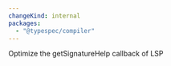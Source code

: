 ```yaml
---
changeKind: internal
packages:
  - "@typespec/compiler"
---
```


Optimize the getSignatureHelp callback of LSP